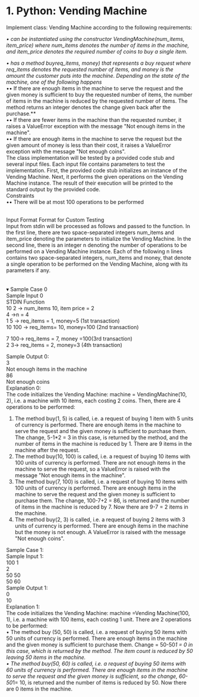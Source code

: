 

# 1. Python: Vending Machine <br>

Implement class: Vending Machine according to the following requirements: <br>

*• can be instantiated using the constructor VendingMachine(num_items, item_price) where num_items denotes the number of items in the machine, and item_price denotes the required number of coins to buy a single item.<br>*

*• has a method buyreq_items, money) that represents a buy request where req_items denotes the requested number of items, and money is the amount the customer puts into the machine. Depending on the state of the machine, one of the following happens* <br>
      •• If there are enough items in the machine to serve the request and the given money is sufficient to buy the requested number of items, the number of items in the machine is reduced by the requested number of items. The method returns an integer denotes the change given back after the purchase.** <br>
      •• If there are fewer items in the machine than the requested number, it raises a ValueError exception with the message "Not enough items in the machine".  <br>
      •• If there are enough items in the machine to serve the request but the given amount of money is less than their cost, it raises a ValueError exception with the message "Not enough coins".   <br>
The class implementation will be tested by a provided code stub and several input files. Each input file contains parameters to test the implementation. First, the provided code stub initializes an instance of the Vending Machine. Next, it performs the given operations on the Vending Machine instance. The result of their execution will be printed to the standard output by the provided code. <br>
Constraints <br>
      •• There will be at most 100 operations to be performed <br>
﻿

Input Format Format for Custom Testing <br>
Input from stdin will be processed as follows and passed to the function.
In the first line, there are two space-separated integers num_items and item_price denoting the parameters to initialize the Vending Machine.
In the second line, there is an integer n denoting the number of operations to be performed on a Vending Machine instance.
Each of the following n lines contains two space-separated integers, num_items and money, that denote a single operation to be performed on the Vending Machine, along with its parameters if any.
<br>
<br>
<br>
▾ Sample Case 0 <br>
Sample Input 0 <br>
STDIN                      Function <br>
10 2    → num_items 10, item price = 2 <br>
4          →n = 4 <br>
1  5      → req_items = 1, money=5 (1st transaction)  <br>
10 100 → req_items= 10, money=100 (2nd transaction)  <br>


7 100→  req_items = 7, money =100(3rd transaction)  <br>
2 3→ req_items = 2, money=3  (4th transaction) <br>

Sample Output 0: <br>
3   <br>
Not enough items in the machine   <br>
86    <br> 
Not enough coins   <br>
Explanation 0:   <br>
The code initializes the Vending Machine: machine = VendingMachine(10, 2), i.e. a machine with 10 items, each costing 2 coins. Then, there are 4 operations to be performed: <br>
1. The method buy(1, 5) is called, i.e. a request of buying 1 item with 5 units of currency is performed. There are enough items in the machine to serve the request and the given money is sufficient to purchase them. The change, 5-1*2 = 3 in this case, is returned by the method, and the number of items in the machine is reduced by 1. There are 9 items in the machine after the request.  <br>
2. The method buy(10, 100) is called, i.e. a request of buying 10 items with 100 units of currency is performed. There are not enough items in the machine to serve the request, so a ValueError is raised with the message "Not enough items in the machine".  <br>
3. The method buy(7, 100) is called, i.e. a request of buying 10 items with 100 units of currency is performed. There are enough items in the machine to serve the request and the given money is sufficient to purchase them. The change, 100-7+2 = 86, is returned and the number of items in the machine is reduced by 7. Now there are 9-7 = 2 items in the machine.  <br>
4. The method buy(2, 3) is called, i.e. a request of buying 2 items with 3 units of currency is performed. There are enough items in the machine but the money is not enough. A ValueError is raised with the message "Not enough coins".   <br>

Sample Case 1:    <br>
Sample Input 1:   <br>
100 1   <br>
2   <br>
50 50   <br>
50 60   <br>
Sample Output 1:    <br>
0    <br>
10    <br>
Explanation 1:   <br>
The code initializes the Vending Machine: machine =Vending Machine(100, 1), i.e. a machine with 100 items, each costing 1 unit. There are 2 operations to be performed: <br>
• The method buy (50, 50) is called, i.e. a request of buying 50 items with 50 units of currency is performed. There are enough items in the machine and the given money is sufficient to purchase them. Change = 50-50*1 = 0 in this case, which is returned by the method. The item count is reduced by 50 leaving 50 items in the machine. <br>
• The method buy(50, 60) is called, i.e. a request of buying 50 items with 60 units of currency is performed. There are enough items in the machine to serve the request and the given money is sufficient, so the change, 60-50*1= 10, is returned and the number of items is reduced by 50. Now there are 0 items in the machine.

